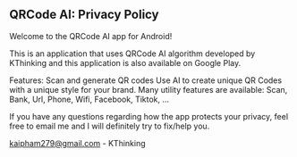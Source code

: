 ## QRCode AI: Privacy Policy

Welcome to the QRCode AI app for Android!

This is an application that uses QRCode AI algorithm developed by KThinking and this application is also available on Google Play.

Features: Scan and generate QR codes Use AI to create unique QR Codes with a unique style for your brand.
Many utility features are available: Scan, Bank, Url, Phone, Wifi, Facebook, Tiktok, ...

If you have any questions regarding how the app protects your privacy, feel free to email me and I will definitely try to fix/help you.

kaipham279@gmail.com - KThinking
